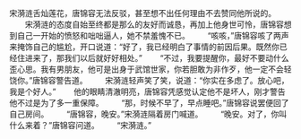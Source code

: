 宋漪涟舌灿莲花，唐锦容无法反驳，甚至想不出任何理由不去赞同他所说的。
　　宋漪涟的态度自始至终都是那么的友好而诚恳，再加上他身世可怜，唐锦容想到自己一开始的愤怒和咄咄逼人，她不禁羞愧不已。
　　“咳咳，”唐锦容咳了两声来掩饰自己的尴尬，开口说道：“好了，我已经明白了事情的前因后果。既然你已经住进来了，那我们以后就好好相处。”
　　“不过，我要提醒你，最好不要动什么歪心思。我有男朋友，他可是出身于武馆世家，你若胆敢为非作歹，他一定不会轻饶你。”唐锦容警告道。
　　宋漪涟轻声笑了笑，说道：“你实在多虑了。放心吧，我是个好人。”
　　他的眼睛清澈明亮，唐锦容凭感觉认定他不是坏人，刚才警告他不过是为了多一重保障。
　　“那，时候不早了，早点睡吧。”唐锦容说罢便回了自己房间。
　　“唐锦容，晚安。”宋漪涟隔着房门喊道。
　　“晚安。对了，你叫什么来着？”唐锦容问道。
　　“宋漪涟。”